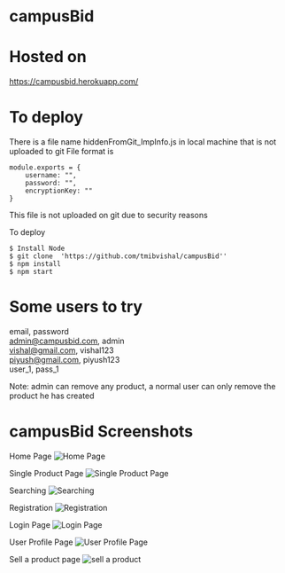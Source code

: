 # campusBid

# Hosted on
https://campusbid.herokuapp.com/

# To deploy
There is a file name hiddenFromGit_ImpInfo.js in local machine that is not uploaded to git
File format is

	module.exports = {
	    username: "",
	    password: "",
	    encryptionKey: ""
	}

This file is not uploaded on git due to security reasons

To deploy

    $ Install Node
	$ git clone  'https://github.com/tmibvishal/campusBid''
    $ npm install
    $ npm start
    
# Some users to try
email, password  
admin@campusbid.com, admin  
vishal@gmail.com, vishal123  
piyush@gmail.com, piyush123  
user_1, pass_1  
	
Note: admin can remove any product, a normal user can only remove the product he has created

# campusBid Screenshots

Home Page
![Home Page](https://i.imgur.com/D3VmqYZ.png)

Single Product Page
![Single Product Page](https://i.imgur.com/M8UkYw5.png)

Searching
![Searching](https://i.imgur.com/7criZ2M.png)

Registration
![Registration](https://i.imgur.com/NIA4X1w.png)

Login Page
![Login Page](https://i.imgur.com/LN3DgYe.png)

User Profile Page
![User Profile Page](https://i.imgur.com/QYIAV8p.png)

Sell a product page
![sell a product](https://i.imgur.com/6Hg6TOq.png)

